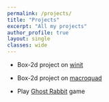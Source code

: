 ```yaml
---
permalink: /projects/
title: "Projects"
excerpt: "All my projects"
author_profile: true
layout: single
classes: wide
---
```


* Box-2d project on [winit](https://xcemaxx.github.io/box2d-lite-rs/winit_version)

* Box-2d project on [macroquad](https://xcemaxx.github.io/box2d-lite-rs/macroquad_version) 

* Play [Ghost Rabbit](https://xcemaxx.github.io/ghost_rabbit_ai/) game